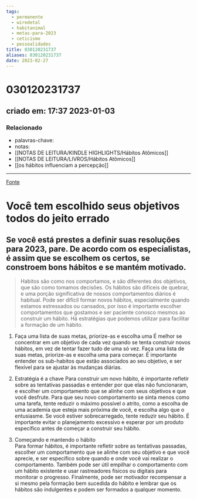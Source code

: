 ```yaml
---
tags:
  - permanente
  - wiredetal
  - habitanimal
  - metas-para-2023
  - ceticismo
  - pessoalidades
title: 030120231737
aliases: 030120231737
date: 2023-02-27
---
```

# 030120231737
## criado em: 17:37 2023-01-03

### Relacionado
- palavras-chave: 
- notas: 
- [[NOTAS DE LEITURA/KINDLE HIGHLIGHTS/Hábitos Atômicos]]
- [[NOTAS DE LEITURA/LIVROS/Hábitos Atômicos]]
- [[os hábitos influenciam a percepção]]
---
[Fonte](https://www.wired.com/story/how-to-choose-better-habits-goals-psychology/)
# Você tem escolhido seus objetivos todos do jeito errado

## Se você está prestes a definir suas resoluções para 2023, pare. De acordo com os especialistas, é assim que se escolhem os certos, se constroem bons hábitos e se mantém motivado.


>Habitos são como nos comportamos, e são diferentes dos objetivos, que são como tomamos decisões. Os hábitos são difíceis de quebrar, e uma porção significativa de nossos comportamentos diários é habitual. Pode ser difícil formar novos hábitos, especialmente quando estamos estressados ou cansados, por isso é importante escolher comportamentos que gostamos e ser paciente conosco mesmos ao construir um hábito. Há estratégias que podemos utilizar para facilitar a formação de um hábito.

1. Faça uma lista de suas metas, priorize-as e escolha uma
É melhor se concentrar em um objetivo de cada vez quando se tenta construir novos hábitos, em vez de tentar fazer tudo de uma só vez. Faça uma lista de suas metas, priorize-as e escolha uma para começar. É importante entender os sub-habitos que estão associados ao seu objetivo, e ser flexível para se ajustar às mudanças diárias.

2. Estratégia é a chave
Para construir um novo hábito, é importante refletir sobre as tentativas passadas e entender por que elas não funcionaram, e escolher um comportamento que se alinhe com seus objetivos e que você desfrute. Para que seu novo comportamento se sinta menos como uma tarefa, tente reduzir o máximo possível o atrito, como a escolha de uma academia que esteja mais próxima de você, e escolha algo que o entusiasme. Se você estiver sobrecarregado, tente reduzir seu hábito. É importante evitar o planejamento excessivo e esperar por um produto específico antes de começar a construir seu hábito.

3. Começando e mantendo o hábito  
Para formar hábitos, é importante refletir sobre as tentativas passadas, escolher um comportamento que se alinhe com seu objetivo e que você aprecie, e ser específico sobre quando e onde você vai realizar o comportamento. Também pode ser útil empilhar o comportamento com um hábito existente e usar rastreadores físicos ou digitais para monitorar o progresso. Finalmente, pode ser motivador recompensar a si mesmo pela formação bem sucedida do hábito e lembrar que os hábitos são indulgentes e podem ser formados a qualquer momento.